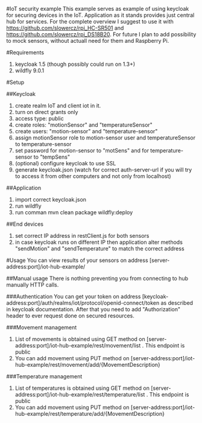#IoT security example
This example serves as example of using keycloak for securing devices in the IoT. Application as it stands provides just central hub for services. For the complete overview I suggest to use it with https://github.com/slowercz/rpi_HC-SR501 and https://github.com/slowercz/rpi_DS18B20. For future I plan to add possibility to mock sensors, without actuall need for them and Raspberry Pi.

#Requirements
1. keycloak 1.5 (though possibly could run on 1.3+)
2. wildfly 9.0.1

#Setup

##Keycloak
1. create realm IoT and client iot in it.
2. turn on direct grants only
3. access type: public
4. create roles: "motionSensor" and "temperatureSensor"
5. create users: "motion-sensor" and "temperature-sensor"
6. assign motionSensor role to motion-sensor user and temperatureSensor to temperature-sensor
7. set password for motion-sensor to "motSens" and for temperature-sensor to "tempSens"
8. (optional) configure keycloak to use SSL
9. generate  keycloak.json (watch for correct auth-server-url if you will try to access it from other computers and not only from localhost)
 
##Application
1. import correct keycloak.json
2. run wildfly
3. run comman mvn clean package wildfly:deploy

##End devices
1. set correct IP address in restClient.js for both sensors
2. in case keycloak runs on different IP then application alter methods "sendMotion" and "sendTemperature" to match the correct address

#Usage
You can view results of your sensors on address [server-address:port]/iot-hub-example/

##Manual usage
There is nothing preventing you from connecting to hub manually HTTP calls.

###Authentication
You can get your token on address [keycloak-address:port]/auth/realms/iot/protocol/openid-connect/token as described in keycloak documentation. After that you need to add "Authorization" header to ever request done on secured resources.

###Movement management
1. List of movements is obtained using GET method on [server-address:port]/iot-hub-example/rest/movement/list . This endpoint is public
2. You can add movement using PUT method on [server-address:port]/iot-hub-example/rest/movement/add/{MovementDescription}
 
###Temperature management
1. List of temperatures is obtained using GET method on [server-address:port]/iot-hub-example/rest/temperature/list . This endpoint is public
2. You can add movement using PUT method on [server-address:port]/iot-hub-example/rest/temperature/add/{MovementDescription}
